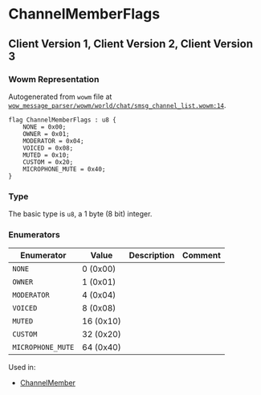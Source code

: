 # ChannelMemberFlags

## Client Version 1, Client Version 2, Client Version 3

### Wowm Representation

Autogenerated from `wowm` file at [`wow_message_parser/wowm/world/chat/smsg_channel_list.wowm:14`](https://github.com/gtker/wow_messages/tree/main/wow_message_parser/wowm/world/chat/smsg_channel_list.wowm#L14).

```rust,ignore
flag ChannelMemberFlags : u8 {
    NONE = 0x00;
    OWNER = 0x01;
    MODERATOR = 0x04;
    VOICED = 0x08;
    MUTED = 0x10;
    CUSTOM = 0x20;
    MICROPHONE_MUTE = 0x40;
}
```
### Type
The basic type is `u8`, a 1 byte (8 bit) integer.
### Enumerators
| Enumerator | Value  | Description | Comment |
| --------- | -------- | ----------- | ------- |
| `NONE` | 0 (0x00) |  |  |
| `OWNER` | 1 (0x01) |  |  |
| `MODERATOR` | 4 (0x04) |  |  |
| `VOICED` | 8 (0x08) |  |  |
| `MUTED` | 16 (0x10) |  |  |
| `CUSTOM` | 32 (0x20) |  |  |
| `MICROPHONE_MUTE` | 64 (0x40) |  |  |

Used in:
* [ChannelMember](channelmember.md)
